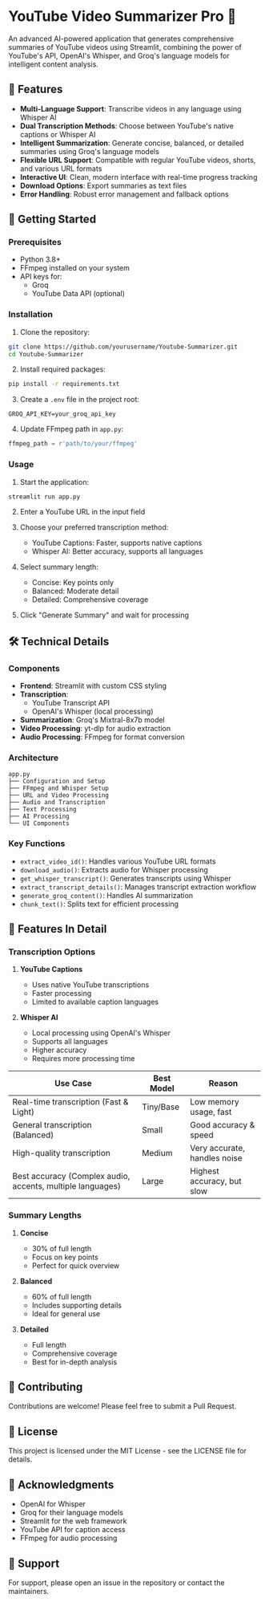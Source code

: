 # YouTube Video Summarizer Pro 🎥

An advanced AI-powered application that generates comprehensive summaries of YouTube videos using Streamlit, combining the power of YouTube's API, OpenAI's Whisper, and Groq's language models for intelligent content analysis.

## 🌟 Features

- **Multi-Language Support**: Transcribe videos in any language using Whisper AI
- **Dual Transcription Methods**: Choose between YouTube's native captions or Whisper AI
- **Intelligent Summarization**: Generate concise, balanced, or detailed summaries using Groq's language models
- **Flexible URL Support**: Compatible with regular YouTube videos, shorts, and various URL formats
- **Interactive UI**: Clean, modern interface with real-time progress tracking
- **Download Options**: Export summaries as text files
- **Error Handling**: Robust error management and fallback options

## 🚀 Getting Started

### Prerequisites

- Python 3.8+
- FFmpeg installed on your system
- API keys for:
  - Groq
  - YouTube Data API (optional)

### Installation

1. Clone the repository:
```bash
git clone https://github.com/yourusername/Youtube-Summarizer.git
cd Youtube-Summarizer
```

2. Install required packages:
```bash
pip install -r requirements.txt
```

3. Create a `.env` file in the project root:
```env
GROQ_API_KEY=your_groq_api_key
```

4. Update FFmpeg path in `app.py`:
```python
ffmpeg_path = r'path/to/your/ffmpeg'
```

### Usage

1. Start the application:
```bash
streamlit run app.py
```

2. Enter a YouTube URL in the input field

3. Choose your preferred transcription method:
   - YouTube Captions: Faster, supports native captions
   - Whisper AI: Better accuracy, supports all languages

4. Select summary length:
   - Concise: Key points only
   - Balanced: Moderate detail
   - Detailed: Comprehensive coverage

5. Click "Generate Summary" and wait for processing

## 🛠 Technical Details

### Components

- **Frontend**: Streamlit with custom CSS styling
- **Transcription**: 
  - YouTube Transcript API
  - OpenAI's Whisper (local processing)
- **Summarization**: Groq's Mixtral-8x7b model
- **Video Processing**: yt-dlp for audio extraction
- **Audio Processing**: FFmpeg for format conversion

### Architecture

```
app.py
├── Configuration and Setup
├── FFmpeg and Whisper Setup
├── URL and Video Processing
├── Audio and Transcription
├── Text Processing
├── AI Processing
└── UI Components
```

### Key Functions

- `extract_video_id()`: Handles various YouTube URL formats
- `download_audio()`: Extracts audio for Whisper processing
- `get_whisper_transcript()`: Generates transcripts using Whisper
- `extract_transcript_details()`: Manages transcript extraction workflow
- `generate_groq_content()`: Handles AI summarization
- `chunk_text()`: Splits text for efficient processing

## 🎯 Features In Detail

### Transcription Options

1. **YouTube Captions**
   - Uses native YouTube transcriptions
   - Faster processing
   - Limited to available caption languages

2. **Whisper AI**
   - Local processing using OpenAI's Whisper
   - Supports all languages
   - Higher accuracy
   - Requires more processing time

| Use Case                                       | Best Model | Reason                                      |
|-----------------------------------------------|-----------|---------------------------------------------|
| Real-time transcription (Fast & Light)       | Tiny/Base | Low memory usage, fast                     |
| General transcription (Balanced)             | Small     | Good accuracy & speed                      |
| High-quality transcription                   | Medium    | Very accurate, handles noise               |
| Best accuracy (Complex audio, accents, multiple languages) | Large | Highest accuracy, but slow                 |


### Summary Lengths

1. **Concise**
   - 30% of full length
   - Focus on key points
   - Perfect for quick overview

2. **Balanced**
   - 60% of full length
   - Includes supporting details
   - Ideal for general use

3. **Detailed**
   - Full length
   - Comprehensive coverage
   - Best for in-depth analysis

## 📝 Contributing

Contributions are welcome! Please feel free to submit a Pull Request.

## 📄 License

This project is licensed under the MIT License - see the LICENSE file for details.

## 🙏 Acknowledgments

- OpenAI for Whisper
- Groq for their language models
- Streamlit for the web framework
- YouTube API for caption access
- FFmpeg for audio processing

## 🤝 Support

For support, please open an issue in the repository or contact the maintainers.
